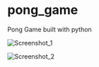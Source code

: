 # pong_game
Pong Game built with python

![Screenshot_1](https://user-images.githubusercontent.com/53697445/218032740-04573b9d-f003-401f-a0cd-af1bfeb5117f.png)

![Screenshot_2](https://user-images.githubusercontent.com/53697445/218032749-1d964d45-e779-47e3-ba01-7cf57b43033f.png)
